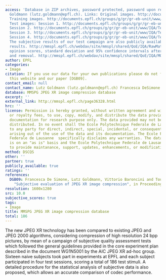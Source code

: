 ```yaml
---
access: 'Database in ZIP archives, password protected, password upon request Lutz
  Goldmann (lutz.goldmann@epfl.ch). Links: Original images. http://documents.epfl.ch/groups/g/gr/gr-eb-unit/www/IQA/Original.zip
  Training images. http://documents.epfl.ch/groups/g/gr/gr-eb-unit/www/IQA/Training.zip
  Test images: Session 1. http://documents.epfl.ch/groups/g/gr/gr-eb-unit/www/IQA/Testing1.zip
  Session 2. http://documents.epfl.ch/groups/g/gr/gr-eb-unit/www/IQA/Testing2.zip
  Session 3. http://documents.epfl.ch/groups/g/gr/gr-eb-unit/www/IQA/Testing3.zip
  Session 4. http://documents.epfl.ch/groups/g/gr/gr-eb-unit/www/IQA/Testing4.zip
  The subjective results of our test campaign are also publicly available: Raw subjective
  results. http://mmspl.epfl.ch/webdav/site/mmspl/shared/QoE/IQA/RawMatrix.zip Mean
  opinion scores, standard deviation and 95% confidence intervals after outlier detection
  and removal. http://mmspl.epfl.ch/webdav/site/mmspl/shared/QoE/IQA/MOS_STD_CI.zip'
author: EPFL
categories:
- Image
citation: If you use our data for your own publications please do not forget to reference
  this website and our paper [DGB09].
contact_email: null
contact_name: Lutz Goldmann (lutz.goldmann@epfl.ch) Francesca DeSimone (francesca.desimone@epfl.ch)
database: MMSPG JPEG XR image compression database
excerpt: ''
external_link: http://mmspl.epfl.ch/page36328.html
hrc: ''
license: Permission is hereby granted, without written agreement and without license
  or royalty fees, to use, copy, modify, and distribute the data provided and its
  documentation for research purpose only. The data provided may not be commercially
  distributed. In no event shall the Ecole Polytechnique Federale de Lausanne be liable
  to any party for direct, indirect, special, incidental, or consequential damages
  arising out of the use of the data and its documentation. The Ecole Polytechnique
  Federale de Lausanne  specifically disclaims any warranties. The data provided hereunder
  is on an "as is" basis and the Ecole Polytechnique Federale de Lausanne has no obligation
  to provide maintanance, support, updates, enhancements, or modifications.
method: DSCQS
other: ''
partner: true
publicly_available: true
ratings: ''
references:
  DGB09: Francesca De Simone, Lutz Goldmann, Vittorio Baroncini and Touradj Ebrahimi,
    "Subjective evaluation of JPEG XR image compression", in Proceedings of SPIE 7443.
resolution: 1600x1280
src: 10.0
subjective_scores: true
tags:
- Image
title: MMSPG JPEG XR image compression database
total: 186
---
```


The new JPEG XR technology has been compared to existing JPEG and JPEG 2000 algorithms, considering compression of high resolution 24 bpp pictures, by mean of a campaign of subjective quality assessment tests which followed the general guidelines provided in the core experiment plan described in the document WG1N5001 by the AIC JPEG XR ad-hoc group. Sixteen naive subjects took part in experiments at EPFL and each subject participated in four test sessions, scoring a total of 186 test stimuli. A detailed procedure for the statistical analysis of subjective data is also proposed, which allows an accurate comparison of codec performance.